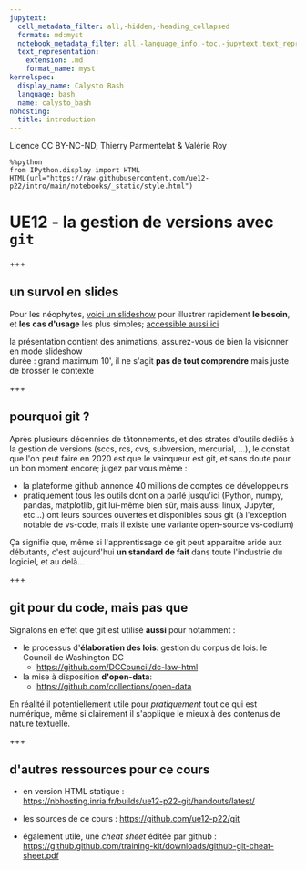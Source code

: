 ```yaml
---
jupytext:
  cell_metadata_filter: all,-hidden,-heading_collapsed
  formats: md:myst
  notebook_metadata_filter: all,-language_info,-toc,-jupytext.text_representation.jupytext_version,-jupytext.text_representation.format_version
  text_representation:
    extension: .md
    format_name: myst
kernelspec:
  display_name: Calysto Bash
  language: bash
  name: calysto_bash
nbhosting:
  title: introduction
---
```


Licence CC BY-NC-ND, Thierry Parmentelat & Valérie Roy

```{code-cell}
%%python
from IPython.display import HTML
HTML(url="https://raw.githubusercontent.com/ue12-p22/intro/main/notebooks/_static/style.html")
```

# UE12 - la gestion de versions avec `git`

+++

## un survol en slides

Pour les néophytes, [voici un slideshow](media/kn2-introduction-git.pdf) pour
illustrer rapidement **le besoin**, et **les cas d'usage** les plus simples;
[accessible aussi
ici](https://github.com/ue12-p22/git/raw/main/notebooks/media/kn2-introduction-git.pdf)

la présentation contient des animations, assurez-vous de bien la visionner en
mode slideshow  
durée : grand maximum 10', il ne s'agit **pas de tout comprendre** mais juste de
brosser le contexte

+++

## pourquoi git ?

Après plusieurs décennies de tâtonnements, et des strates d'outils dédiés à la gestion de versions (sccs, rcs, cvs, subversion, mercurial, …), le constat que l'on peut faire en 2020 est que le vainqueur est git, et sans doute pour un bon moment encore; jugez par vous même :

* la plateforme github annonce 40 millions de comptes de développeurs
* pratiquement tous les outils dont on a parlé jusqu'ici (Python, numpy, pandas, matplotlib, git lui-même bien sûr, mais aussi linux, Jupyter, etc…) ont leurs sources ouvertes et disponibles sous git (à l'exception notable de vs-code, mais il existe une variante open-source vs-codium)

Ça signifie que, même si l'apprentissage de git peut apparaitre aride aux débutants, c'est aujourd'hui **un standard de fait** dans toute l'industrie du logiciel, et au delà…

+++

## git pour du code, mais pas que

Signalons en effet que git est utilisé **aussi** pour notamment :

* le processus d'**élaboration des lois**: gestion du corpus de lois: le Council de Washington DC
  * <https://github.com/DCCouncil/dc-law-html>
* la mise à disposition **d'open-data**:
  * <https://github.com/collections/open-data>

En réalité il potentiellement utile pour *pratiquement* tout ce qui est numérique, même si clairement il s'applique le mieux à des contenus de nature textuelle.

+++

## d'autres ressources pour ce cours

* en version HTML statique :  
  <https://nbhosting.inria.fr/builds/ue12-p22-git/handouts/latest/>

* les sources de ce cours :
  <https://github.com/ue12-p22/git>
  
* également utile, une *cheat sheet* éditée par github :
  <https://github.github.com/training-kit/downloads/github-git-cheat-sheet.pdf>
